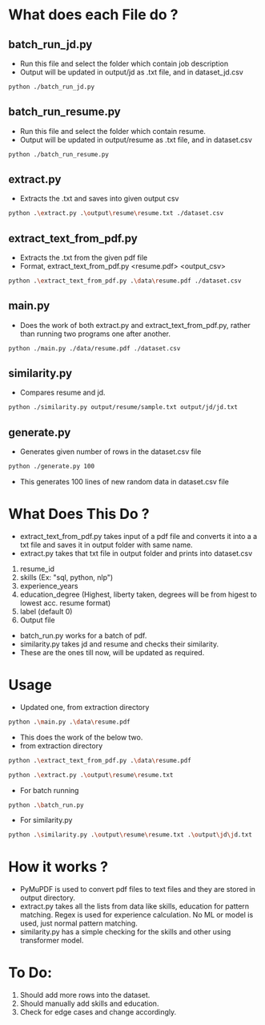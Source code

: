 # What does each File do ?
## batch_run_jd.py
- Run this file and select the folder which contain job description
- Output will be updated in output/jd as .txt file, and in dataset_jd.csv
```bash
python ./batch_run_jd.py
```
## batch_run_resume.py
- Run this file and select the folder which contain resume.
- Output will be updated in output/resume as .txt file, and in dataset.csv
```bash
python ./batch_run_resume.py
```
## extract.py
- Extracts the .txt and saves into given output csv
```bash
python .\extract.py .\output\resume\resume.txt ./dataset.csv
```
## extract_text_from_pdf.py
- Extracts the .txt from the given pdf file
- Format, extract_text_from_pdf.py <resume.pdf> <output_csv>
```bash
python .\extract_text_from_pdf.py .\data\resume.pdf ./dataset.csv
```
## main.py
- Does the work of both extract.py and extract_text_from_pdf.py, rather than running two programs one after another.
```bash
python ./main.py ./data/resume.pdf ./dataset.csv
```
## similarity.py
- Compares resume and jd.
```bash
python ./similarity.py output/resume/sample.txt output/jd/jd.txt
```
## generate.py
- Generates given number of rows in the dataset.csv file
```bash
python ./generate.py 100
```
- This generates 100 lines of new random data in dataset.csv file



# What Does This Do ?
- extract_text_from_pdf.py takes input of a pdf file and converts it into a a txt file and saves it in output folder with same name.
- extract.py takes that txt file in output folder and prints into dataset.csv
1. resume_id
2. skills (Ex: "sql, python, nlp")
3. experience_years
4. education_degree (Highest, liberty taken, degrees will be from higest to lowest acc. resume format)
5. label (default 0)
6. Output file
- batch_run.py works for a batch of pdf.
- similarity.py takes jd and resume and checks their similarity.
- These are the ones till now, will be updated as required.

# Usage
- Updated one, from extraction directory
```bash
python .\main.py .\data\resume.pdf
```
- This does the work of the below two.
- from extraction directory
```bash
python .\extract_text_from_pdf.py .\data\resume.pdf
```
```bash
python .\extract.py .\output\resume\resume.txt
```
- For batch running
```bash
python .\batch_run.py
```
- For similarity.py
```bash
python .\similarity.py .\output\resume\resume.txt .\output\jd\jd.txt
```

# How it works ?
- PyMuPDF is used to convert pdf files to text files and they are stored in output directory.
- extract.py takes all the lists from data like skills, education for pattern matching. Regex is used for experience calculation. No ML or model is used, just normal pattern matching.
- similarity.py has a simple checking for the skills and other using transformer model.

# To Do:
1. Should add more rows into the dataset.
2. Should manually add skills and education.
3. Check for edge cases and change accordingly.
